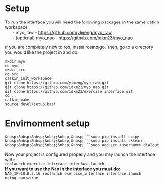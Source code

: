 Setup
=====
To run the interface you will need the following packages in the same catkin workspace:  
&nbsp;&nbsp;&nbsp;&nbsp;&nbsp;&nbsp;- myo_raw - https://github.com/ylmeng/myo_raw  
&nbsp;&nbsp;&nbsp;&nbsp;&nbsp;&nbsp;- (optional) myo_nao - https://github.com/idkm23/myo_nao  

If you are completely new to ros, install rosindigo. Then, go to a directory you would like the project in and do:
```
mkdir myo
cd myo
mkdir src
cd src
catkin_init_workspace
git clone https://github.com/ylmeng/myo_raw.git
git clone https://github.com/idkm23/myo_nao.git
git clone https://github.com/idkm23/exercise_interface.git
cd ..
catkin_make
source devel/setup.bash
```
  
Envirnonment setup
==  
```
&nbsp;&nbsp;&nbsp;&nbsp;&nbsp;&nbsp;```sudo pip install scipy  
&nbsp;&nbsp;&nbsp;&nbsp;&nbsp;&nbsp;```sudo pip install sklearn  
&nbsp;&nbsp;&nbsp;&nbsp;&nbsp;&nbsp;```sudo adduser <username> dialout 
``` 


Now your project is configured properly and you may launch the interface with:  
```roslaunch exercise_interface interface.launch```  
**If you want to use the Nao in the interface you must do:**  
```NAO_IP=10.0.3.16 roslaunch exercise_interface interface.launch using_nao:=true```
